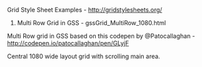Grid Style Sheet Examples - http://gridstylesheets.org/


1. Multi Row Grid in GSS - gssGrid_MultiRow_1080.html

  Multi Row grid in GSS based on this codepen by @Patocallaghan - http://codepen.io/patocallaghan/pen/GLyjF
  
  Central 1080 wide layout grid with scrolling main area.
  
  
